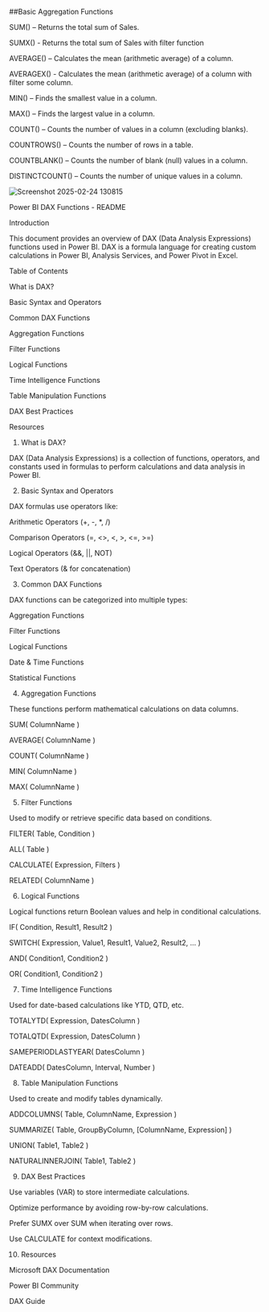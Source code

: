 ##Basic Aggregation Functions

SUM() – Returns the total sum of Sales.

SUMX() - Returns the total sum of Sales with filter function

AVERAGE() – Calculates the mean (arithmetic average) of a column.

AVERAGEX() - Calculates the mean (arithmetic average) of a column with filter some column.

MIN() – Finds the smallest value in a column.

MAX() – Finds the largest value in a column.

COUNT() – Counts the number of values in a column (excluding blanks).

COUNTROWS() – Counts the number of rows in a table.

COUNTBLANK() – Counts the number of blank (null) values in a column.

DISTINCTCOUNT() – Counts the number of unique values in a column.

![Screenshot 2025-02-24 130815](https://github.com/user-attachments/assets/66c2082c-5135-4d27-937b-e5088aeceb88)


Power BI DAX Functions - README

Introduction

This document provides an overview of DAX (Data Analysis Expressions) functions used in Power BI. DAX is a formula language for creating custom calculations in Power BI, Analysis Services, and Power Pivot in Excel.

Table of Contents

What is DAX?

Basic Syntax and Operators

Common DAX Functions

Aggregation Functions

Filter Functions

Logical Functions

Time Intelligence Functions

Table Manipulation Functions

DAX Best Practices

Resources

1. What is DAX?

DAX (Data Analysis Expressions) is a collection of functions, operators, and constants used in formulas to perform calculations and data analysis in Power BI.

2. Basic Syntax and Operators

DAX formulas use operators like:

Arithmetic Operators (+, -, *, /)

Comparison Operators (=, <>, <, >, <=, >=)

Logical Operators (&&, ||, NOT)

Text Operators (& for concatenation)

3. Common DAX Functions

DAX functions can be categorized into multiple types:

Aggregation Functions

Filter Functions

Logical Functions

Date & Time Functions

Statistical Functions

4. Aggregation Functions

These functions perform mathematical calculations on data columns.

SUM( ColumnName )

AVERAGE( ColumnName )

COUNT( ColumnName )

MIN( ColumnName )

MAX( ColumnName )

5. Filter Functions

Used to modify or retrieve specific data based on conditions.

FILTER( Table, Condition )

ALL( Table )

CALCULATE( Expression, Filters )

RELATED( ColumnName )

6. Logical Functions

Logical functions return Boolean values and help in conditional calculations.

IF( Condition, Result1, Result2 )

SWITCH( Expression, Value1, Result1, Value2, Result2, ... )

AND( Condition1, Condition2 )

OR( Condition1, Condition2 )

7. Time Intelligence Functions

Used for date-based calculations like YTD, QTD, etc.

TOTALYTD( Expression, DatesColumn )

TOTALQTD( Expression, DatesColumn )

SAMEPERIODLASTYEAR( DatesColumn )

DATEADD( DatesColumn, Interval, Number )

8. Table Manipulation Functions

Used to create and modify tables dynamically.

ADDCOLUMNS( Table, ColumnName, Expression )

SUMMARIZE( Table, GroupByColumn, [ColumnName, Expression] )

UNION( Table1, Table2 )

NATURALINNERJOIN( Table1, Table2 )

9. DAX Best Practices

Use variables (VAR) to store intermediate calculations.

Optimize performance by avoiding row-by-row calculations.

Prefer SUMX over SUM when iterating over rows.

Use CALCULATE for context modifications.

10. Resources

Microsoft DAX Documentation

Power BI Community

DAX Guide
